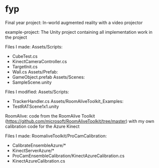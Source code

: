 # fyp
Final year project: In-world augmented reality with a video projector

example-project: The Unity project containing all implementation work in the project

Files I made:
Assets/Scripts:
- CubeTest.cs
- KinectCameraController.cs
- TargetInit.cs
- Wall.cs
Assets/Prefab:
- GameObject.prefab
Assets/Scenes:
- SampleScene.unity

Files I modified:
Assets/Scripts:
- TrackerHandler.cs
Assets/RoomAliveToolkit_Examples:
- TestRATScene1x1.unity


RoomAlive: code from the RoomAlive Toolkit (https://github.com/microsoft/RoomAliveToolkit/tree/master) with my own calibration code for the Azure Kinect

Files I made:
RoomaliveToolkit/ProCamCalibration:
- CalibrateEnsembleAzure/*
- KinectServerAzure/*
- ProCamEnsembleCalibration/KinectAzureCalibration.cs
- KinectAzureCalibration.cs
